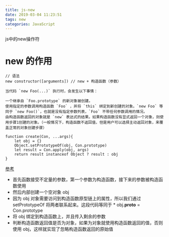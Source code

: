 ```yaml
---
title: js-new
date: 2019-03-04 11:23:51
tags: new
categories: JavaScript
---
```


js中的new操作符
<!-- more -->

# new 的作用

```
// 语法
new constructor([arguments]) // new + 构造函数（参数）

当代码 `new Foo(...)` 执行时，会发生以下事情：

一个继承自 `Foo.prototype` 的新对象被创建。
使用指定的参数调用构造函数 `Foo` ，并将 `this` 绑定到新创建的对象。`new Foo` 等同于 `new Foo()`，也就是没有指定参数列表，`Foo` 不带任何参数调用的情况。
由构造函数返回的对象就是 `new` 表达式的结果。如果构造函数没有显式返回一个对象，则使用步骤1创建的对象。（一般情况下，构造函数不返回值，但是用户可以选择主动返回对象，来覆盖正常的对象创建步骤）
```
```
function create(Con, ...args){
    let obj = {}
    Object.setPrototypeOf(obj, Con.prototype)
    let result = Con.apply(obj, args)
    return result instanceof Object ? result : obj
}
```
[参考](https://juejin.im/post/5c7b963ae51d453eb173896e?from=timeline&isappinstalled=0)
* 首先函数接受不定量的参数，第一个参数为构造函数，接下来的参数被构造函数使用
* 然后内部创建一个空对象 obj
* 因为 obj 对象需要访问到构造函数原型链上的属性，所以我们通过 setPrototypeOf 将两者联系起来。这段代码等同于 * obj.__proto__ = Con.prototype
* 将 obj 绑定到构造函数上，并且传入剩余的参数
* 判断构造函数返回值是否为对象，如果为对象就使用构造函数返回的值，否则使用 obj，这样就实现了忽略构造函数返回的原始值
